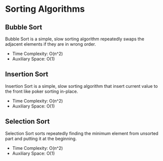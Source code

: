 # Sorting Algorithms

## Bubble Sort

Bubble Sort is a simple, slow sorting algorithm repeatedly swaps the adjacent elements if they are in wrong order.
* Time Complexity: O(n^2)
* Auxiliary Space: O(1)

## Insertion Sort

Insertion Sort is a simple, slow sorting algorithm that insert current value to the front like poker sorting in-place.
* Time Complexity: O(n^2)
* Auxiliary Space: O(1)

## Selection Sort

Selection Sort sorts repeatedly finding the minimum element from unsorted part and putting it at the beginning.
* Time Complexity: O(n^2)
* Auxiliary Space: O(1)
